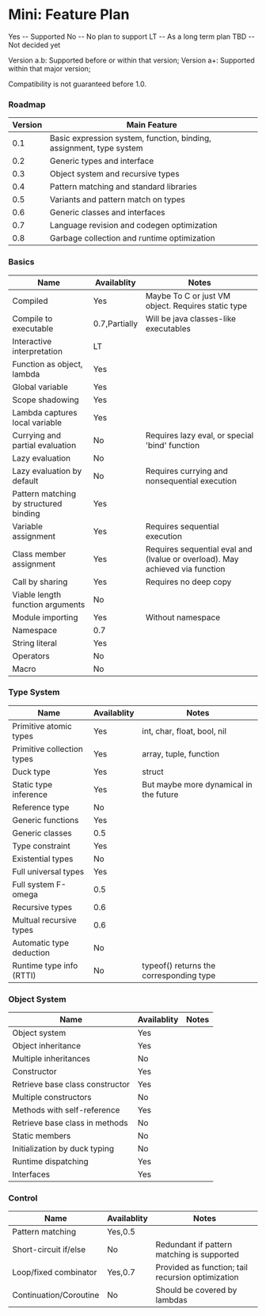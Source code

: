 # Mini: Feature Plan

Yes -- Supported
No  -- No plan to support
LT  -- As a long term plan
TBD -- Not decided yet 

Version a.b: Supported before or within that version;
Version a+: Supported within that major version;

Compatibility is not guaranteed before 1.0.

### Roadmap

Version | Main Feature
--- | ---
0.1 | Basic expression system, function, binding, assignment, type system
0.2 | Generic types and interface
0.3 | Object system and recursive types
0.4 | Pattern matching and standard libraries
0.5 | Variants and pattern match on types
0.6 | Generic classes and interfaces
0.7 | Language revision and codegen optimization
0.8 | Garbage collection and runtime optimization

### Basics

Name | Availablity | Notes
--- | --- | ---
Compiled | Yes | Maybe To C or just VM object. Requires static type
Compile to executable | 0.7,Partially | Will be java classes-like executables
Interactive interpretation | LT |
Function as object, lambda | Yes |
Global variable | Yes |
Scope shadowing | Yes | 
Lambda captures local variable | Yes | 
Currying and partial evaluation | No | Requires lazy eval, or special 'bind' function
Lazy evaluation | No |
Lazy evaluation by default | No | Requires currying and nonsequential execution
Pattern matching by structured binding | Yes | 
Variable assignment | Yes | Requires sequential execution
Class member assignment | Yes | Requires sequential eval and (lvalue or overload). May achieved via function
Call by sharing | Yes | Requires no deep copy
Viable length function arguments | No |
Module importing | Yes | Without namespace
Namespace | 0.7 |
String literal | Yes |
Operators | No |
Macro | No |

### Type System

Name | Availablity | Notes
--- | --- | ---
Primitive atomic types | Yes | int, char, float, bool, nil
Primitive collection types | Yes | array, tuple, function
Duck type | Yes | struct
Static type inference | Yes | But maybe more dynamical in the future
Reference type | No |
Generic functions | Yes |
Generic classes | 0.5 |
Type constraint | Yes |
Existential types | No |
Full universal types | Yes | 
Full system F-omega | 0.5 |
Recursive types | 0.6 |
Multual recursive types | 0.6 |
Automatic type deduction | No |
Runtime type info (RTTI) | No | typeof() returns the corresponding type

### Object System

Name | Availablity | Notes
--- | --- | ---
Object system | Yes |
Object inheritance | Yes |
Multiple inheritances | No |
Constructor | Yes |
Retrieve base class constructor | Yes
Multiple constructors | No |
Methods with self-reference | Yes |
Retrieve base class in methods | No |
Static members | No |
Initialization by duck typing | No |
Runtime dispatching | Yes | 
Interfaces | Yes |

### Control

Name | Availablity | Notes
--- | --- | ---
Pattern matching | Yes,0.5 |
Short-circuit if/else | No | Redundant if pattern matching is supported
Loop/fixed combinator | Yes,0.7 | Provided as function; tail recursion optimization
Continuation/Coroutine | No | Should be covered by lambdas
